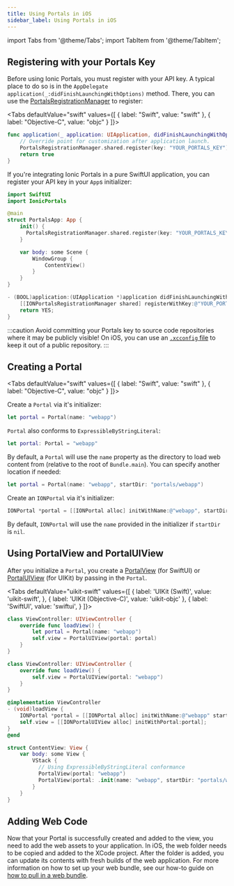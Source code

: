 ```yaml
---
title: Using Portals in iOS
sidebar_label: Using Portals in iOS
---
```


import Tabs from '@theme/Tabs';
import TabItem from '@theme/TabItem';

## Registering with your Portals Key

Before using Ionic Portals, you must register with your API key. A typical place to do so is in the `AppDelegate` `application(_:didFinishLaunchingWithOptions)` method. There, you can use the [PortalsRegistrationManager](https://ionic-portals-ios.vercel.app/documentation/ionicportals/portalsregistrationmanager) to register:

<Tabs
defaultValue="swift"
values={[
{ label: "Swift", value: "swift" },
{ label: "Objective-C", value: "objc" }
]}>
<TabItem value="swift">

```swift title=AppDelegate.swift
func application(_ application: UIApplication, didFinishLaunchingWithOptions launchOptions: [UIApplication.LaunchOptionsKey: Any]?) -> Bool {
    // Override point for customization after application launch.
    PortalsRegistrationManager.shared.register(key: "YOUR_PORTALS_KEY")
    return true
}
```

If you're integrating Ionic Portals in a pure SwiftUI application, you can register your API key in your `App`s initializer:

```swift title=PortalsApp.swift
import SwiftUI
import IonicPortals

@main
struct PortalsApp: App {
    init() {
      PortalsRegistrationManager.shared.register(key: "YOUR_PORTALS_KEY")
    }

    var body: some Scene {
        WindowGroup {
            ContentView()
        }
    }
}
```

</TabItem>

<TabItem value="objc">

```objectivec title=AppDelegate.m
- (BOOL)application:(UIApplication *)application didFinishLaunchingWithOptions:(NSDictionary *)launchOptions {
    [[IONPortalsRegistrationManager shared] registerWithKey:@"YOUR_PORTALS_KEY"];
    return YES;
}
```

</TabItem>

</Tabs>

:::caution
Avoid committing your Portals key to source code repositories where it may be publicly visible!
On iOS, you can use an [`.xcconfig` file](https://nshipster.com/xcconfig/) to keep it out of a public repository.
:::

## Creating a Portal

<Tabs
defaultValue="swift"
values={[
{ label: "Swift", value: "swift" },
{ label: "Objective-C", value: "objc" }
]}>
<TabItem value="swift">

Create a `Portal` via it's initializer:

```swift
let portal = Portal(name: "webapp")
```

`Portal` also conforms to `ExpressibleByStringLiteral`:

```swift
let portal: Portal = "webapp"
```

By default, a `Portal` will use the `name` property as the directory to load web content from (relative to the root of `Bundle.main`). You can specify another location if needed:

```swift
let portal = Portal(name: "webapp", startDir: "portals/webapp")
```

</TabItem>

<TabItem value="objc">

Create an `IONPortal` via it's initializer:

```objectivec
IONPortal *portal = [[IONPortal alloc] initWithName:@"webapp", startDir:nil, initialContext:nil];
```

By default, `IONPortal` will use the `name` provided in the initializer if `startDir` is `nil`.
</TabItem>

</Tabs>

## Using PortalView and PortalUIView

After you initialize a `Portal`, you create a [PortalView](https://ionic-portals-ios.vercel.app/documentation/ionicportals/portalview) (for SwiftUI) or [PortalUIView](https://ionic-portals-ios.vercel.app/documentation/ionicportals/portaluiview) (for UIKit) by passing in the `Portal`.

<Tabs
defaultValue="uikit-swift"
values={[
{ label: 'UIKit (Swift)', value: 'uikit-swift', },
{ label: 'UIKit (Objective-C)', value: 'uikit-objc' },
{ label: 'SwiftUI', value: 'swiftui', }
]}>
<TabItem value="uikit-swift">

```swift title="Portal Initializer"
class ViewController: UIViewController {
    override func loadView() {
        let portal = Portal(name: "webapp")
        self.view = PortalUIView(portal: portal)
    }
}
```

```swift title=ExpressibleByStringLiteral
class ViewController: UIViewController {
    override func loadView() {
        self.view = PortalUIView(portal: "webapp")
    }
}
```

</TabItem>

<TabItem value="uikit-objc">

```objectivec title=ViewController.m
@implementation ViewController
- (void)loadView {
    IONPortal *portal = [[IONPortal alloc] initWithName:@"webapp" startDir:nil initialContext:nil];
    self.view = [[IONPortalUIView alloc] initWithPortal:portal];
}
@end
```

</TabItem>

<TabItem value="swiftui">

```swift title=ContentView.swift
struct ContentView: View {
    var body: some View {
        VStack {
          // Using ExpressibleByStringLiteral conformance
          PortalView(portal: "webapp")
          PortalView(portal: .init(name: "webapp", startDir: "portals/webapp"))
        }
    }
}
```

</TabItem>

</Tabs>

## Adding Web Code

Now that your Portal is successfully created and added to the view, you need to add the web assets to your application. In iOS, the web folder needs to be copied and added to the XCode project. After the folder is added, you can update its contents with fresh builds of the web application. For more information on how to set up your web bundle, see our how-to guide on [how to pull in a web bundle](./how-to/pull-in-web-bundle.md).
